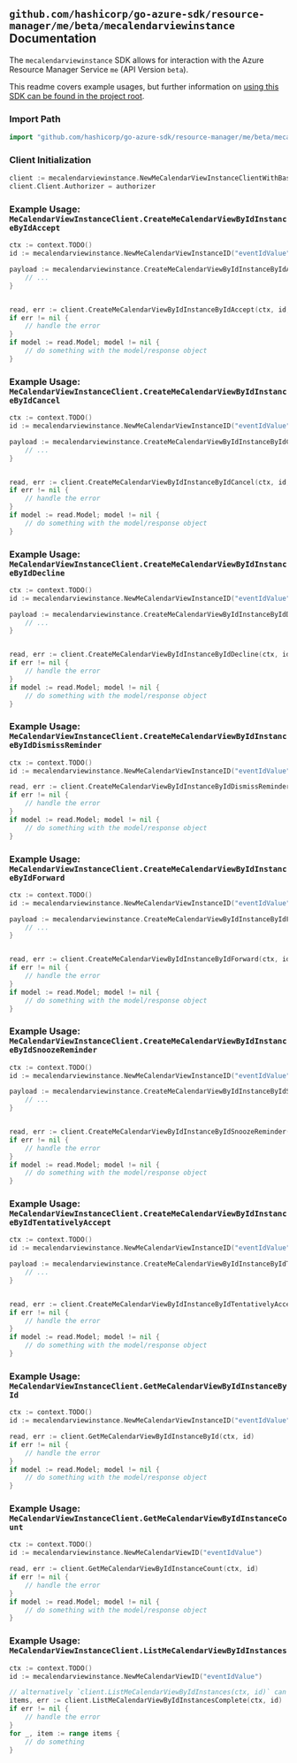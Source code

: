 
## `github.com/hashicorp/go-azure-sdk/resource-manager/me/beta/mecalendarviewinstance` Documentation

The `mecalendarviewinstance` SDK allows for interaction with the Azure Resource Manager Service `me` (API Version `beta`).

This readme covers example usages, but further information on [using this SDK can be found in the project root](https://github.com/hashicorp/go-azure-sdk/tree/main/docs).

### Import Path

```go
import "github.com/hashicorp/go-azure-sdk/resource-manager/me/beta/mecalendarviewinstance"
```


### Client Initialization

```go
client := mecalendarviewinstance.NewMeCalendarViewInstanceClientWithBaseURI("https://management.azure.com")
client.Client.Authorizer = authorizer
```


### Example Usage: `MeCalendarViewInstanceClient.CreateMeCalendarViewByIdInstanceByIdAccept`

```go
ctx := context.TODO()
id := mecalendarviewinstance.NewMeCalendarViewInstanceID("eventIdValue", "eventId1Value")

payload := mecalendarviewinstance.CreateMeCalendarViewByIdInstanceByIdAcceptRequest{
	// ...
}


read, err := client.CreateMeCalendarViewByIdInstanceByIdAccept(ctx, id, payload)
if err != nil {
	// handle the error
}
if model := read.Model; model != nil {
	// do something with the model/response object
}
```


### Example Usage: `MeCalendarViewInstanceClient.CreateMeCalendarViewByIdInstanceByIdCancel`

```go
ctx := context.TODO()
id := mecalendarviewinstance.NewMeCalendarViewInstanceID("eventIdValue", "eventId1Value")

payload := mecalendarviewinstance.CreateMeCalendarViewByIdInstanceByIdCancelRequest{
	// ...
}


read, err := client.CreateMeCalendarViewByIdInstanceByIdCancel(ctx, id, payload)
if err != nil {
	// handle the error
}
if model := read.Model; model != nil {
	// do something with the model/response object
}
```


### Example Usage: `MeCalendarViewInstanceClient.CreateMeCalendarViewByIdInstanceByIdDecline`

```go
ctx := context.TODO()
id := mecalendarviewinstance.NewMeCalendarViewInstanceID("eventIdValue", "eventId1Value")

payload := mecalendarviewinstance.CreateMeCalendarViewByIdInstanceByIdDeclineRequest{
	// ...
}


read, err := client.CreateMeCalendarViewByIdInstanceByIdDecline(ctx, id, payload)
if err != nil {
	// handle the error
}
if model := read.Model; model != nil {
	// do something with the model/response object
}
```


### Example Usage: `MeCalendarViewInstanceClient.CreateMeCalendarViewByIdInstanceByIdDismissReminder`

```go
ctx := context.TODO()
id := mecalendarviewinstance.NewMeCalendarViewInstanceID("eventIdValue", "eventId1Value")

read, err := client.CreateMeCalendarViewByIdInstanceByIdDismissReminder(ctx, id)
if err != nil {
	// handle the error
}
if model := read.Model; model != nil {
	// do something with the model/response object
}
```


### Example Usage: `MeCalendarViewInstanceClient.CreateMeCalendarViewByIdInstanceByIdForward`

```go
ctx := context.TODO()
id := mecalendarviewinstance.NewMeCalendarViewInstanceID("eventIdValue", "eventId1Value")

payload := mecalendarviewinstance.CreateMeCalendarViewByIdInstanceByIdForwardRequest{
	// ...
}


read, err := client.CreateMeCalendarViewByIdInstanceByIdForward(ctx, id, payload)
if err != nil {
	// handle the error
}
if model := read.Model; model != nil {
	// do something with the model/response object
}
```


### Example Usage: `MeCalendarViewInstanceClient.CreateMeCalendarViewByIdInstanceByIdSnoozeReminder`

```go
ctx := context.TODO()
id := mecalendarviewinstance.NewMeCalendarViewInstanceID("eventIdValue", "eventId1Value")

payload := mecalendarviewinstance.CreateMeCalendarViewByIdInstanceByIdSnoozeReminderRequest{
	// ...
}


read, err := client.CreateMeCalendarViewByIdInstanceByIdSnoozeReminder(ctx, id, payload)
if err != nil {
	// handle the error
}
if model := read.Model; model != nil {
	// do something with the model/response object
}
```


### Example Usage: `MeCalendarViewInstanceClient.CreateMeCalendarViewByIdInstanceByIdTentativelyAccept`

```go
ctx := context.TODO()
id := mecalendarviewinstance.NewMeCalendarViewInstanceID("eventIdValue", "eventId1Value")

payload := mecalendarviewinstance.CreateMeCalendarViewByIdInstanceByIdTentativelyAcceptRequest{
	// ...
}


read, err := client.CreateMeCalendarViewByIdInstanceByIdTentativelyAccept(ctx, id, payload)
if err != nil {
	// handle the error
}
if model := read.Model; model != nil {
	// do something with the model/response object
}
```


### Example Usage: `MeCalendarViewInstanceClient.GetMeCalendarViewByIdInstanceById`

```go
ctx := context.TODO()
id := mecalendarviewinstance.NewMeCalendarViewInstanceID("eventIdValue", "eventId1Value")

read, err := client.GetMeCalendarViewByIdInstanceById(ctx, id)
if err != nil {
	// handle the error
}
if model := read.Model; model != nil {
	// do something with the model/response object
}
```


### Example Usage: `MeCalendarViewInstanceClient.GetMeCalendarViewByIdInstanceCount`

```go
ctx := context.TODO()
id := mecalendarviewinstance.NewMeCalendarViewID("eventIdValue")

read, err := client.GetMeCalendarViewByIdInstanceCount(ctx, id)
if err != nil {
	// handle the error
}
if model := read.Model; model != nil {
	// do something with the model/response object
}
```


### Example Usage: `MeCalendarViewInstanceClient.ListMeCalendarViewByIdInstances`

```go
ctx := context.TODO()
id := mecalendarviewinstance.NewMeCalendarViewID("eventIdValue")

// alternatively `client.ListMeCalendarViewByIdInstances(ctx, id)` can be used to do batched pagination
items, err := client.ListMeCalendarViewByIdInstancesComplete(ctx, id)
if err != nil {
	// handle the error
}
for _, item := range items {
	// do something
}
```
